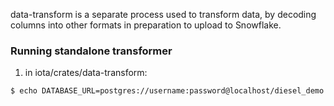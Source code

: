 
data-transform is a separate process used to transform data, by decoding columns into other formats in preparation to upload to Snowflake.

### Running standalone transformer

1. in iota/crates/data-transform:
```sh
$ echo DATABASE_URL=postgres://username:password@localhost/diesel_demo > .env



